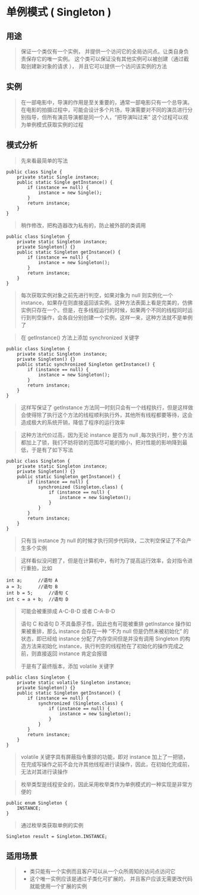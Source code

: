 # 单例模式 ( Singleton )

## 用途

> 保证一个类仅有一个实例， 并提供一个访问它的全局访问点。让类自身负责保存它的唯一实例。 这个类可以保证没有其他实例可以被创建（通过截取创建新对象的请求 ）， 并且它可以提供一个访问该实例的方法

## 实例

> 在一部电影中，导演的作用是至关重要的，通常一部电影只有一个总导演。在电影的拍摄过程中，可能会设计多个片场，导演需要对不同的演员进行分别指导，但所有演员导演都是同一个人，“把导演叫过来” 这个过程可以视为单例模式获取实例的过程

## 模式分析

> 先来看最简单的写法

```
public class Single {
    private static Single instance;
    public static Single getInstance() {
        if (instance == null) {
            instance = new Single();
        }
        return instance;
    }
} 
```

> 稍作修改，把构造器改为私有的，防止被外部的类调用

```
public class Singleton {
    private static Singleton instance;
    private Singleton() {}
    public static Singleton getInstance() {
        if (instance == null) {
            instance = new Singleton();
        }
        return instance;
    }
}
```

> 每次获取实例对象之前先进行判空，如果对象为 null 则实例化一个 instance，如果存在则直接返回该实例。这种方法表面上看是完美的，仿佛实例只存在一个。但是，在多线程运行的时候，如果两个不同的线程同时运行到判空操作，会各自分别创建一个实例，这样一来，这种方法就不是单例了

> 在 getInstance() 方法上添加 synchronized 关键字

```
public class Singleton {
    private static Singleton instance;
    private Singleton() {}
    public static synchronized Singleton getInstance() {
        if (instance == null) {
            instance = new Singleton();
        }
        return instance;
    }
} 
```
> 这样写保证了 getInstance 方法同一时刻只会有一个线程执行，但是这样做会使得除了执行这个方法的线程顺利执行外，其他所有线程都要等待，这会造成极大的系统开销，降低了程序的运行效率

> 这种方法代价过高，因为无论 instance 是否为 null ,每次执行时，整个方法都加上了锁，我们不妨将锁的范围尽可能的缩小，把对性能的影响降到最低，于是有了如下写法

```
public class Singleton {
    private static Singleton instance;
    private Singleton() {}
    public static Singleton getInstance() {
        if (instance == null) {
            synchronized (Singleton.class) {
                if (instance == null) {
                    instance = new Singleton();
                }
            }
        }
        return instance;
    }
} 
```
> 只有当 instance 为 null 的时候才执行同步代码块，二次判空保证了不会产生多个实例

> 这样看似没问题了，但是在计算机中，有时为了提高运行效率，会对指令进行重拍，比如

```
int a;      //语句 A
a = 3;      //语句 B
int b = 5;      //语句 C
int c = a + b;  //语句 D
```
> 可能会被重排成 A-C-B-D 或者 C-A-B-D
>
> 语句 C 和语句 D 不具备原子性，因此也有可能被重排
> getInstance 操作如果被重排，那么 instance 会存在一种 “不为 null 但是仍然未被初始化” 的状态，即已经给 instance 分配了内存空间但是并没有调用 Singleton 的构造方法来初始化 instance，执行判空的线程抢在了初始化的操作完成之前，则直接返回 instance 肯定会报错
> 
> 于是有了最终版本，添加 volatile 关键字

```
public class Singleton {
    private static volatile Singleton instance;
    private Singleton() {}
    public static Singleton getInstance() {
        if (instance == null) {
            synchronized (Singleton.class) {
                if (instance == null) {
                    instance = new Singleton();
                }
            }
        }
        return instance;
    }
} 
```
> volatile 关键字具有屏蔽指令重排的功能，即对 instance 加上了一把锁，在完成写操作之前不会允许其他线程进行读操作，因此，在初始化完成前，无法对其进行读操作

> 枚举类型是线程安全的，因此采用枚举类作为单例模式的一种实现是非常方便的

```
public enum Singleton {
    INSTANCE;
}
```

> 通过枚举类获取单例的实例
```
Singleton result = Singleton.INSTANCE;
```

## 适用场景

>* 类只能有一个实例而且客户可以从一个众所周知的访问点访问它
>* 这个唯一实例应该是通过子类化可扩展的， 并且客户应该无需更改代码就能使用一个扩展的实例